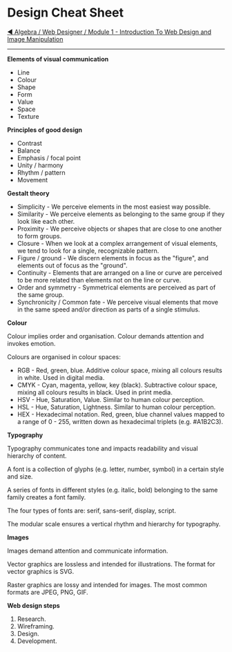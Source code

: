# Design Cheat Sheet

[:arrow_backward: Algebra / Web Designer / Module 1 - Introduction To Web Design and Image Manipulation](./)

---

**Elements of visual communication**

* Line
* Colour
* Shape
* Form
* Value
* Space
* Texture

**Principles of good design**

* Contrast
* Balance
* Emphasis / focal point
* Unity / harmony
* Rhythm / pattern
* Movement

**Gestalt theory**

* Simplicity - We perceive elements in the most easiest way possible.
* Similarity - We perceive elements as belonging to the same group if they look like each other.
* Proximity - We perceive objects or shapes that are close to one another to form groups.
* Closure - When we look at a complex arrangement of visual elements, we tend to look for a single, recognizable pattern.
* Figure / ground - We discern elements in focus as the "figure", and elements out of focus as the "ground".
* Continuity - Elements that are arranged on a line or curve are perceived to be more related than elements not on the line or curve.
* Order and symmetry - Symmetrical elements are perceived as part of the same group.
* Synchronicity / Common fate - We perceive visual elements that move in the same speed and/or direction as parts of a single stimulus.

**Colour**

Colour implies order and organisation. Colour demands attention and invokes emotion.

Colours are organised in colour spaces:

* RGB - Red, green, blue. Additive colour space, mixing all colours results in white. Used in digital media.
* CMYK - Cyan, magenta, yellow, key (black). Subtractive colour space, mixing all colours results in black. Used in print media.
* HSV - Hue, Saturation, Value. Similar to human colour perception.
* HSL - Hue, Saturation, Lightness. Similar to human colour perception.
* HEX - Hexadecimal notation. Red, green, blue channel values mapped to a range of 0 - 255, written down as hexadecimal triplets (e.g. #A1B2C3).

**Typography**

Typography communicates tone and impacts readability and visual hierarchy of content.

A font is a collection of glyphs (e.g. letter, number, symbol) in a certain style and size.

A series of fonts in different styles (e.g. italic, bold) belonging to the same family creates a font family.

The four types of fonts are: serif, sans-serif, display, script.

The modular scale ensures a vertical rhythm and hierarchy for typography.

**Images**

Images demand attention and communicate information.

Vector graphics are lossless and intended for illustrations. The format for vector graphics is SVG.

Raster graphics are lossy and intended for images. The most common formats are JPEG, PNG, GIF.

**Web design steps**

1. Research.
2. Wireframing.
3. Design.
4. Development.
